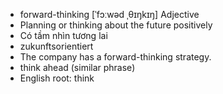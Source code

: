 - forward-thinking [ˈfɔːwəd ˌθɪŋkɪŋ] Adjective  
- Planning or thinking about the future positively  
- Có tầm nhìn tương lai  
- zukunftsorientiert  
- The company has a forward-thinking strategy.  
- think ahead (similar phrase)  
- English root: think
